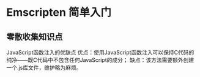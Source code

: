 # Emscripten 简单入门

## 零散收集知识点

JavaScript函数注入的优缺点
优点：使用JavaScript函数注入可以保持C代码的纯净——既C代码中不包含任何JavaScript的成分；
缺点：该方法需要额外创建一个.js库文件，维护略为麻烦。